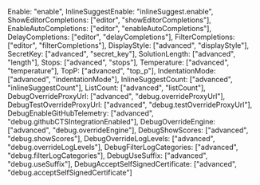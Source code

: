 Enable: "enable",
InlineSuggestEnable: "inlineSuggest.enable",
ShowEditorCompletions: ["editor", "showEditorCompletions"],
EnableAutoCompletions: ["editor", "enableAutoCompletions"],
DelayCompletions: ["editor", "delayCompletions"],
FilterCompletions: ["editor", "filterCompletions"],
DisplayStyle: ["advanced", "displayStyle"],
SecretKey: ["advanced", "secret_key"],
SolutionLength: ["advanced", "length"],
Stops: ["advanced", "stops"],
Temperature: ["advanced", "temperature"],
TopP: ["advanced", "top_p"],
IndentationMode: ["advanced", "indentationMode"],
InlineSuggestCount: ["advanced", "inlineSuggestCount"],
ListCount: ["advanced", "listCount"],
DebugOverrideProxyUrl: ["advanced", "debug.overrideProxyUrl"],
DebugTestOverrideProxyUrl: ["advanced", "debug.testOverrideProxyUrl"],
DebugEnableGitHubTelemetry: ["advanced", "debug.githubCTSIntegrationEnabled"],
DebugOverrideEngine: ["advanced", "debug.overrideEngine"],
DebugShowScores: ["advanced", "debug.showScores"],
DebugOverrideLogLevels: ["advanced", "debug.overrideLogLevels"],
DebugFilterLogCategories: ["advanced", "debug.filterLogCategories"],
DebugUseSuffix: ["advanced", "debug.useSuffix"],
DebugAcceptSelfSignedCertificate: ["advanced", "debug.acceptSelfSignedCertificate"]
